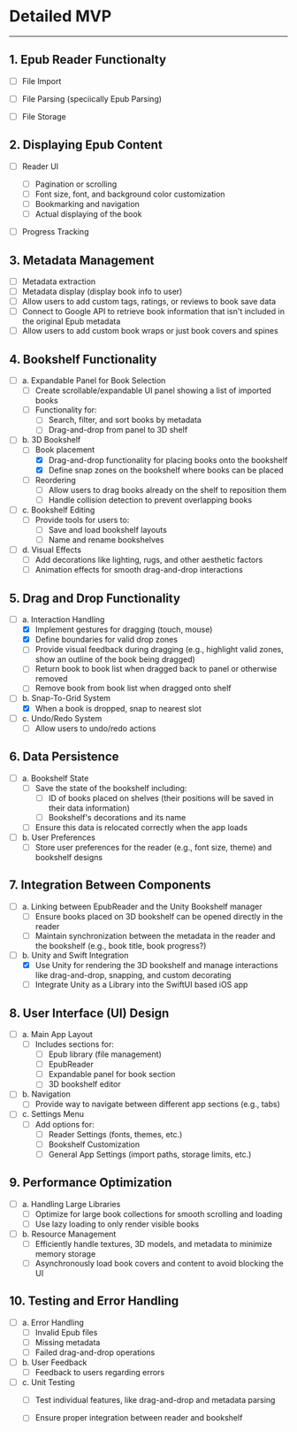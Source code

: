 # Detailed MVP
_______________________

## 1. Epub Reader Functionalty
- [ ] File Import
- [ ] File Parsing (speciically Epub Parsing)
- [ ] File Storage


## 2. Displaying Epub Content
- [ ] Reader UI
  - [ ] Pagination or scrolling
  - [ ] Font size, font, and background color customization
  - [ ] Bookmarking and navigation
  - [ ] Actual displaying of the book
- [ ] Progress Tracking


## 3. Metadata Management
- [ ] Metadata extraction
- [ ] Metadata display (display book info to user)
- [ ] Allow users to add custom tags, ratings, or reviews to book save data
- [ ] Connect to Google API to retrieve book information that isn't included in the original Epub metadata
- [ ] Allow users to add custom book wraps or just book covers and spines

## 4. Bookshelf Functionality
- [ ] a. Expandable Panel for Book Selection
  - [ ] Create scrollable/expandable UI panel showing a list of imported books
  - [ ] Functionality for:
    - [ ] Search, filter, and sort books by metadata
    - [ ] Drag-and-drop from panel to 3D shelf
- [ ] b. 3D Bookshelf
  - [ ] Book placement
    - [X] Drag-and-drop functionality for placing books onto the bookshelf
    - [X] Define snap zones on the bookshelf where books can be placed
  - [ ] Reordering
    - [ ] Allow users to drag books already on the shelf to reposition them
    - [ ] Handle collision detection to prevent overlapping books
- [ ] c. Bookshelf Editing
  - [ ] Provide tools for users to:
    - [ ] Save and load bookshelf layouts
    - [ ] Name and rename bookshelves
- [ ] d. Visual Effects
  - [ ] Add decorations like lighting, rugs, and other aesthetic factors
  - [ ] Animation effects for smooth drag-and-drop interactions   

## 5. Drag and Drop Functionality
- [ ] a. Interaction Handling
  - [X] Implement gestures for dragging (touch, mouse)
  - [X] Define boundaries for valid drop zones
  - [ ] Provide visual feedback during dragging (e.g., highlight valid zones, show an outline of the book being dragged)
  - [ ] Return book to book list when dragged back to panel or otherwise removed
  - [ ] Remove book from book list when dragged onto shelf
- [ ] b. Snap-To-Grid System
  - [X] When a book is dropped, snap to nearest slot
- [ ] c. Undo/Redo System
  - [ ] Allow users to undo/redo actions 

## 6. Data Persistence
- [ ] a. Bookshelf State
  - [ ] Save the state of the bookshelf including:
    - [ ] ID of books placed on shelves (their positions will be saved in their data information)
    - [ ] Bookshelf's decorations and its name
  - [ ] Ensure this data is relocated correctly when the app loads
- [ ] b. User Preferences
  - [ ] Store user preferences for the reader (e.g., font size, theme) and bookshelf designs

## 7. Integration Between Components
- [ ] a. Linking between EpubReader and the Unity Bookshelf manager
  - [ ] Ensure books placed on 3D bookshelf can be opened directly in the reader
  - [ ] Maintain synchronization between the metadata in the reader and the bookshelf (e.g., book title, book progress?)
- [ ] b. Unity and Swift Integration
  - [X] Use Unity for rendering the 3D bookshelf and manage interactions like drag-and-drop, snapping, and custom decorating
  - [ ] Integrate Unity as a Library into the SwiftUI based iOS app 

## 8. User Interface (UI) Design
- [ ] a. Main App Layout
  - [ ] Includes sections for:
    - [ ] Epub library (file management)
    - [ ] EpubReader
    - [ ] Expandable panel for book section
    - [ ] 3D bookshelf editor
- [ ] b. Navigation
  - [ ] Provide way to navigate between different app sections (e.g., tabs)
- [ ] c. Settings Menu
  - [ ] Add options for:
    - [ ] Reader Settings (fonts, themes, etc.)
    - [ ] Bookshelf Customization
    - [ ] General App Settings (import paths, storage limits, etc.)

## 9. Performance Optimization
- [ ] a. Handling Large Libraries
  - [ ] Optimize for large book collections for smooth scrolling and loading
  - [ ] Use lazy loading to only render visible books
- [ ] b. Resource Management
  - [ ] Efficiently handle textures, 3D models, and metadata to minimize memory storage
  - [ ] Asynchronously load book covers and content to avoid blocking the UI 

## 10. Testing and Error Handling
- [ ] a. Error Handling
  - [ ] Invalid Epub files
  - [ ] Missing metadata
  - [ ] Failed drag-and-drop operations
- [ ] b. User Feedback
  - [ ] Feedback to users regarding errors
- [ ] c. Unit Testing
  - [ ] Test individual features, like drag-and-drop and metadata parsing
  - [ ] Ensure proper integration between reader and bookshelf 



